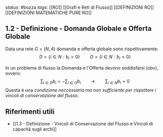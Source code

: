 *status*: #bozza 
*tags*: [[RO]] [[Grafi e Reti di Flusso]] [[DEFINIZIONI RO]] [[DEFINIZIONI MATEMATICHE PURE RO]]

## 1.2 - Definizione - Domanda Globale e Offerta Globale

Data una rete $G=(N,A)$ domanda e offerta globale sono rispettivamente:
$$
D=\{i \in N : b_{i} > 0\} \qquad O=\{i \in N: b_{i} < 0\}
$$

In un problema di flusso la Domanda e l'Offerta devono soddisfarsi (obv), ovvero:
$$
\sum_{i \in D}b_{i} = - \sum_{i \in O}b_{i} \qquad \to \qquad \sum_{i \in N}b_{i}=0
$$
Questa è una *condizione neccessaria ma non sufficiente per rispettare i vincoli di conservazione del flusso*.

## Riferimenti utili

* [[1.3 - Definizione - Vincoli di Conservazione del Flusso e Vincoli di capacità sugli archi]]